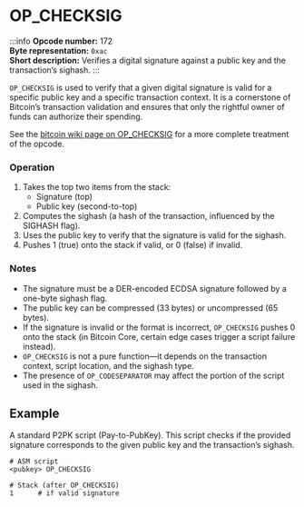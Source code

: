 # OP_CHECKSIG

:::info
**Opcode number:** 172  
**Byte representation:** `0xac`  
**Short description:** Verifies a digital signature against a public key and the transaction’s sighash.
:::

`OP_CHECKSIG` is used to verify that a given digital signature is valid for a specific public key and a specific transaction context. It is a cornerstone of Bitcoin’s transaction validation and ensures that only the rightful owner of funds can authorize their spending.

See the [bitcoin wiki page on OP_CHECKSIG](https://en.bitcoin.it/wiki/OP_CHECKSIG) for a more complete treatment of the opcode.

### Operation

1. Takes the top two items from the stack:
    - Signature (top)
    - Public key (second-to-top)
2. Computes the sighash (a hash of the transaction, influenced by the SIGHASH flag).
3. Uses the public key to verify that the signature is valid for the sighash.
4. Pushes 1 (true) onto the stack if valid, or 0 (false) if invalid.

### Notes

- The signature must be a DER-encoded ECDSA signature followed by a one-byte sighash flag.
- The public key can be compressed (33 bytes) or uncompressed (65 bytes).
- If the signature is invalid or the format is incorrect, `OP_CHECKSIG` pushes 0 onto the stack (in Bitcoin Core, certain edge cases trigger a script failure instead).
- `OP_CHECKSIG` is not a pure function—it depends on the transaction context, script location, and the sighash type.
- The presence of `OP_CODESEPARATOR` may affect the portion of the script used in the sighash.

## Example

A standard P2PK script (Pay-to-PubKey). This script checks if the provided signature corresponds to the given public key and the transaction’s sighash.

```shell
# ASM script
<pubkey> OP_CHECKSIG

# Stack (after OP_CHECKSIG)
1      # if valid signature
```
